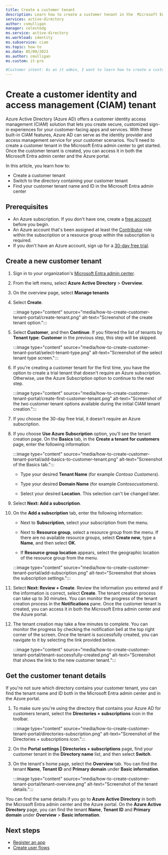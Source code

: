 ```yaml
---
title: Create a customer tenant
description: Learn how to create a customer tenant in the  Microsoft Entra admin center. 
services: active-directory
author: csmulligan
manager: celestedg
ms.service: active-directory
ms.workload: identity
ms.subservice: ciam
ms.topic: how-to
ms.date: 05/09/2023
ms.author: cmulligan
ms.custom: it-pro

#Customer intent: As an it admin, I want to learn how to create a customer tenant in the  Microsoft Entra admin center. 
---
```


# Create a customer identity and access management (CIAM) tenant

Azure Active Directory (Azure AD) offers a customer identity access management (CIAM) solution that lets you create secure, customized sign-in experiences for your customer-facing apps and services. With these built-in CIAM features, Azure AD can serve as the identity provider and access management service for your customer scenarios. You'll need to create a customer tenant in the Microsoft Entra admin center to get started. Once the customer tenant is created, you can access it in both the Microsoft Entra admin center and the Azure portal.

In this article, you learn how to:

- Create a customer tenant
- Switch to the directory containing your customer tenant
- Find your customer tenant name and ID in the Microsoft Entra admin center

## Prerequisites

- An Azure subscription. If you don't have one, create a [free account](https://azure.microsoft.com/free/?WT.mc_id=A261C142F) before you begin.
- An Azure account that's been assigned at least the [Contributor](/azure/role-based-access-control/built-in-roles#contributor) role within the subscription or a resource group within the subscription is required.
- If you don't have an Azure account, sign up for a [30-day free trial](quickstart-trial-setup.md).

## Create a new customer tenant  

1. Sign in to your organization's [Microsoft Entra admin center](https://entra.microsoft.com/).
1. From the left menu, select **Azure Active Directory** > **Overview**.
1. On the overview page, select **Manage tenants**
1. Select **Create**.

    :::image type="content" source="media/how-to-create-customer-tenant-portal/create-tenant.png" alt-text="Screenshot of the create tenant option.":::

1. Select **Customer**, and then **Continue**. If you filtered the list of tenants by **Tenant type**: **Customer** in the previous step, this step will be skipped.

    :::image type="content" source="media/how-to-create-customer-tenant-portal/select-tenant-type.png" alt-text="Screenshot of the select tenant type screen.":::

1. If you're creating a customer tenant for the first time, you have the option to create a trial tenant that doesn't require an Azure subscription. Otherwise, use the Azure Subscription option to continue to the next step.
 
    :::image type="content" source="media/how-to-create-customer-tenant-portal/create-first-customer-tenant.png" alt-text="Screenshot of the two customer tenant options available during the initial CIAM tenant creation.":::

1. If you choose the 30-day free trial, it doesn't require an Azure subscription.
1. If you choose **Use Azure Subscription** option, you'll see the tenant creation page. On the **Basics** tab, in the **Create a tenant for customers** page, enter the following information:

    :::image type="content" source="media/how-to-create-customer-tenant-portal/add-basics-to-customer-tenant.png" alt-text="Screenshot of the Basics tab.":::

    - Type your desired **Tenant Name** (for example *Contoso Customers*).

    - Type your desired **Domain Name** (for example *Contosocustomers*).

    - Select your desired **Location**. This selection can't be changed later.

1. Select **Next: Add a subscription**.  

1. On the **Add a subscription** tab, enter the following information:

   - Next to **Subscription**, select your subscription from the menu.

   - Next to **Resource group**, select a resource group from the menu. If there are no available resource groups, select **Create new**, type a **Name**, and then select **OK**.

   - If **Resource group location** appears, select the geographic location of the resource group from the menu.

    :::image type="content" source="media/how-to-create-customer-tenant-portal/add-subscription.png" alt-text="Screenshot that shows the subscription settings.":::

1. Select **Next: Review + Create**. Review the information you entered and if the information is correct, select **Create**. The tenant creation process can take up to 30 minutes. You can monitor the progress of the tenant creation process in the **Notifications** pane. Once the customer tenant is created, you can access it in both the Microsoft Entra admin center and the Azure portal.
1. The tenant creation may take a few minutes to complete. You can monitor the progress by checking the notification bell at the top right corner of the screen. Once the tenant is successfully created, you can navigate to it by selecting the link provided below.

    :::image type="content" source="media/how-to-create-customer-tenant-portal/tenant-successfully-created.png" alt-text="Screenshot that shows the link to the new customer tenant.":::

## Get the customer tenant details

If you're not sure which directory contains your customer tenant, you can find the tenant name and ID both in the Microsoft Entra admin center and in the Azure portal.

1. To make sure you're using the directory that contains your Azure AD for customers tenant, select the **Directories + subscriptions** icon in the toolbar.

    :::image type="content" source="media/how-to-create-customer-tenant-portal/directories-subscription.png" alt-text="Screenshot of the Directories + subscriptions icon.":::

1. On the **Portal settings | Directories + subscriptions** page, find your customer tenant in the **Directory name** list, and then select **Switch**.
1. On the tenant's home page, select the **Overview** tab. You can find the tenant **Name**, **Tenant ID** and **Primary domain** under **Basic information**.

    :::image type="content" source="media/how-to-create-customer-tenant-portal/tenant-overview.png" alt-text="Screenshot of the tenant details.":::

You can find the same details if you go to **Azure Active Directory** in both the Microsoft Entra admin center and the Azure portal. On the **Azure Active Directory** page, you can find the tenant **Name**, **Tenant ID** and **Primary domain** under **Overview** > **Basic information**.

## Next steps
- [Register an app](how-to-register-ciam-app.md)
- [Create user flows](how-to-user-flow-sign-up-sign-in-customers.md)
